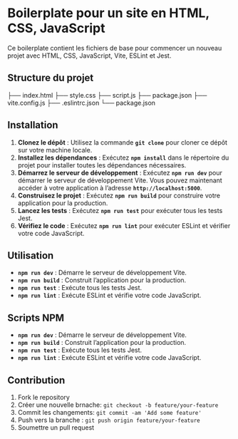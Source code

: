 # Boilerplate pour un site en HTML, CSS, JavaScript

Ce boilerplate contient les fichiers de base pour commencer un nouveau projet avec HTML, CSS, JavaScript, Vite, ESLint et Jest.

## Structure du projet

├── index.html
├── style.css
├── script.js
├── package.json
├── vite.config.js
├── .eslintrc.json
└── package.json

## Installation

1. **Clonez le dépôt** : Utilisez la commande **`git clone`** pour cloner ce dépôt sur votre machine locale.
2. **Installez les dépendances** : Exécutez **`npm install`** dans le répertoire du projet pour installer toutes les dépendances nécessaires.
3. **Démarrez le serveur de développement** : Exécutez **`npm run dev`** pour démarrer le serveur de développement Vite. Vous pouvez maintenant accéder à votre application à l’adresse **`http://localhost:5000`**.
4. **Construisez le projet** : Exécutez **`npm run build`** pour construire votre application pour la production.
5. **Lancez les tests** : Exécutez **`npm run test`** pour exécuter tous les tests Jest.
6. **Vérifiez le code** : Exécutez **`npm run lint`** pour exécuter ESLint et vérifier votre code JavaScript.

## Utilisation

- **`npm run dev`** : Démarre le serveur de développement Vite.
- **`npm run build`** : Construit l’application pour la production.
- **`npm run test`** : Exécute tous les tests Jest.
- **`npm run lint`** : Exécute ESLint et vérifie votre code JavaScript.

## Scripts NPM

- **`npm run dev`** : Démarre le serveur de développement Vite.
- **`npm run build`** : Construit l’application pour la production.
- **`npm run test`** : Exécute tous les tests Jest.
- **`npm run lint`** : Exécute ESLint et vérifie votre code JavaScript.

## Contribution

1. Fork le repository
2. Créer une nouvelle brnache: `git checkout -b feature/your-feature`
3. Commit les changements: `git commit -am 'Add some feature'`
4. Push vers la branche : `git push origin feature/your-feature`
5. Soumettre un pull request
